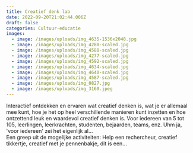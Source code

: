 ```yaml
---
title: Creatief denk lab
date: 2022-09-20T21:02:44.006Z
draft: false
categories: Cultuur-educatie
images:
  - image: /images/uploads/img_4635-1536x2048.jpg
  - image: /images/uploads/img_4280-scaled.jpg
  - image: /images/uploads/img_4588-scaled.jpg
  - image: /images/uploads/img_4277-scaled.jpg
  - image: /images/uploads/img_4592-scaled.jpg
  - image: /images/uploads/img_4634-scaled.jpg
  - image: /images/uploads/img_4640-scaled.jpg
  - image: /images/uploads/img_4587-scaled.jpg
  - image: /images/uploads/img_0827.jpg
  - image: /images/uploads/img_3160.jpeg
---
```

Interactief ontdekken en ervaren wat creatief denken is, wat je er allemaal mee kunt, hoe je het op heel verschillende manieren kunt inzetten en hoe ontzettend leuk en waardevol creatief denken is. Voor iedereen van 5 tot 105, leerlingen, leerkrachten, studenten, bejaarden, teams, enz. Uhm ja, 'voor iedereen' zei het eigenlijk al...\
Een greep uit de mogelijke activiteiten: Help een rechercheur, creatief tikkertje, creatief met je pennenbakje, dit is een...